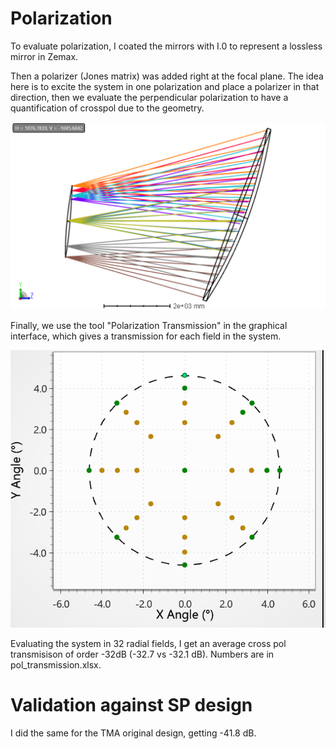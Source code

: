 # Polarization

To evaluate polarization, I coated the mirrors with I.0 to represent a lossless mirror in Zemax.

Then a polarizer (Jones matrix) was added right at the focal plane. The idea here is to excite the system in one polarization and place a polarizer in that direction, then we evaluate the perpendicular polarization to have a quantification of crosspol due to the geometry.

![](FP_pol.PNG)

Finally, we use the tool "Polarization Transmission" in the graphical interface, which gives a transmission for each field in the system.

![](fields.PNG)

Evaluating the system in 32 radial fields, I get an average cross pol transmisison of order -32dB (-32.7 vs -32.1 dB). Numbers are in pol_transmission.xlsx.

# Validation against SP design

I did the same for the TMA original design, getting -41.8 dB.
